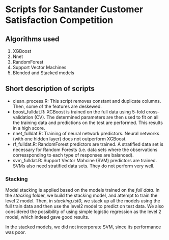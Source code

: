 # Scripts for Santander Customer Satisfaction Competition

## Algorithms used
1. XGBoost
2. Nnet
3. RandomForest
4. Support Vector Machines
5. Blended and Stacked models

## Short description of scripts
* clean_process.R: This script removes constant and duplicate columns. Then, some of the features are deskewed.
* boost_fulldat.R: XGBoost is trained on the full data using 5-fold cross-validation (CV). The determined parameters are then used to fit on all the training data and predictions on the test are performed. This results in a high score.
* nnet_fulldat.R: Training of neural network predictors. Neural networks (with one hidden layer) does not outperform XGBoost.
* rf_fulldat.R: RandomForest predictors are trained. A stratified data set is necessary for Random Forests (i.e. data sets where the observations corressponding to each type of responses are balanced). 
* svm_fulldat.R: Support Vector Mahcine (SVM) predictors are trained. SVMs also need stratified data sets. They do not perform very well.

### Stacking 
Model stacking is applied based on the models trained on the *full data*. In the *stacking* folder, we build the stacking model, and attempt to train the level 2 model. Then, in *stacking.tst0*, we stack up all the models using the full train data and then use the level2 model to predict on test data. We also considered the possibility of using simple logistic regression as the level 2 model, which indeed gave good results. 

In the stacked models, we did not incorporate SVM, since its performance was poor.  
